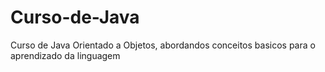 # Curso-de-Java
Curso de Java Orientado a Objetos, abordandos conceitos basicos para o aprendizado da linguagem
